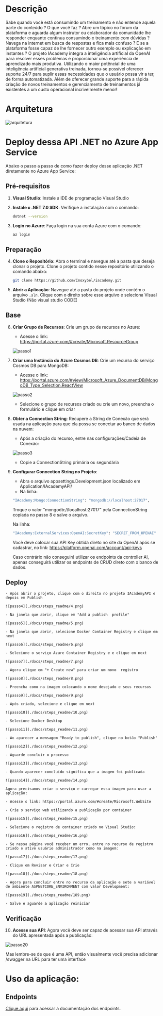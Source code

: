 # Descrição

Sabe quando você está consumindo um treinamento e não entende aquela parte do conteúdo ? O que você faz ? Abre um tópico no fórum da plataforma e aguarda algum instrutor ou colaborador da comunidade lhe responder enquanto continua consumindo o treinamento com dúvidas ? Navega na internet em busca de respostas e fica mais confuso ? E se a plataforma fosse capaz de lhe fornecer outro exemplo ou explicação em instantes ?
O projeto IAcademy integra a inteligência artificial da OpenAI para resolver esses problemas e proporcionar uma experiência de aprendizado mais produtiva. Utilizando o maior potêncial de uma inteligência artificial generativa treinada, tornou-se possível oferecer suporte 24/7 para suplir essas necessidades que o usuário possa vir a ter, de forma automatizada. Além de oferecer grande suporte para a rápida criação de novos treinamentos e gerenciamento de treinamentos já existentes a um custo operacional incrivelmente menor!

# Arquitetura

![arquitetura](./docs/architecture.png)

# Deploy dessa API .NET no Azure App Service

Abaixo o passo a passo de como fazer deploy desse aplicação .NET diretamente no Azure App Service:

## Pré-requisitos

1. **Visual Studio**: Instale a IDE de programação Visual Studio

2. **Instale o .NET 7.0 SDK**: Verifique a instalação com o comando:
   ```sh
   dotnet --version
   ```

3. **Login no Azure**: Faça login na sua conta Azure com o comando:
   ```sh
   az login
   ```

## Preparação

4. **Clone o Repositório**: Abra o terminal e navegue até a pasta que deseja clonar o projeto. Clone o projeto contido nesse repositório utilizando o comando abaixo:
	```sh
	git clone https://github.com/Inoxybel/iacademy.git
	```

5. **Abrir a Aplicação**: Navegue até a pasta do projeto onde contém o arquivo `.sln`. Clique com o direito sobre esse arquivo e seleciona Visual Studio (Não visual studio CODE)
   
## Base

6. **Criar Grupo de Recursos**: Crie um grupo de recursos no Azure:
   - Acesse o link: https://portal.azure.com/#create/Microsoft.ResourceGroup
   
   ![passo1](./docs/steps_readme/1.png)
   
7. **Criar uma Instância do Azure Cosmos DB**: Crie um recurso do serviço Cosmos DB para MongoDB:
   - Acesse o link: https://portal.azure.com/#view/Microsoft_Azure_DocumentDB/MongoDB_Type_Selection.ReactView
   
   ![passo2](./docs/steps_readme/2.png)
   
   - Selecione o grupo de recursos criado ou crie um novo, preencha o formulário e clique em criar
   
8. **Obter a Connection String**: Recupere a String de Conexão que será usada na aplicação para que ela possa se conectar ao banco de dados na nuvem:
   - Após a criação do recurso, entre nas configurações/Cadeia de Conexão:
   
   ![passo3](./docs/steps_readme/3.png)
   
   - Copie a ConnectionString primária ou segundária

9. **Configurar Connection String no Projeto**: 
   - Abra o arquivo appsettings.Development.json localizado em Application/IAcademyAPI/
   - Na linha:
   ```sh
   "IAcademy:Mongo:ConnectionString": "mongodb://localhost:27017",
   ```

   Troque o valor "mongodb://localhost:27017" pela ConnectionString copiada no passo 8 e salve o arquivo.

   Na linha:
   ```sh
   "IAcademy:ExternalServices:OpenAI:SecretKey": "SECRET_FROM_OPENAI"
   ```
   
   Você deve colocar sua API Key obtida direto no site da OpenAI após se cadastrar, no link: https://platform.openai.com/account/api-keys

   Caso contrário não conseguirá utilizar os endpoints da controller AI, apenas conseguirá utilizar os endpoints de CRUD direto com o banco de dados.

## Deploy
	- Após abrir o projeto, clique com o direito no projeto IAcademyAPI e depois em Publish
	
	![passo4](./docs/steps_readme/4.png)
	
	- Na janela que abrir, clique em "Add a publish  profile"
	
	![passo5](./docs/steps_readme/5.png)
	
	- Na janela que abrir, selecione Docker Container Registry e clique em next
	
	![passo6](./docs/steps_readme/6.png)
	
	- Selecione o serviço Azure Container Registry e e clique em next
	
	![passo7](./docs/steps_readme/7.png)
	
	- Agora clique em "+ Create new" para criar um novo  registro
	
	![passo8](./docs/steps_readme/8.png)
	
	- Preencha como na imagem colocando o nome desejado e seus recursos
	
	![passo9](./docs/steps_readme/9.png)
	
	- Após criado, selecione e clique em next
	
	![passo10](./docs/steps_readme/10.png)
	
	- Selecione Docker Desktop
	
	![passo11](./docs/steps_readme/11.png)
	
	- Ao aparecer a mensagem "Ready to publish", clique no botão "Publish"
	
	![passo12](./docs/steps_readme/12.png)
	
	- Aguarde concluir o processo
	
	![passo13](./docs/steps_readme/13.png)
	
	- Quando aparecer concluído significa que a imagem foi publicada
	
	![passo14](./docs/steps_readme/14.png)
	
	Agora precisamos criar o serviço e carregar essa imagem para usar a aplicação:
	
	- Acesse o link: https://portal.azure.com/#create/Microsoft.WebSite
	
	- Crie o serviço web utilizando a publicação por container
	
	![passo15](./docs/steps_readme/15.png)
	
	- Selecione o registro de container criado no Visual Studio:
	
	![passo16](./docs/steps_readme/16.png)
	
	- Se nessa página você receber um erro, entre no recurso de registro criado e ative usuário administrador como na imagem:
	
	![passo17](./docs/steps_readme/17.png)
	
	- Clique em Revisar e Criar e Crie
	
	![passo18](./docs/steps_readme/18.png)
	
	- Agora para concluir entre no recurso da aplicação e sete a variável de ambiente ASPNETCORE_ENVIRONMENT com valor Development:
	
	![passo19](./docs/steps_readme/189.png)
	
	- Salve e aguarde a aplicação reiniciar


## Verificação

10. **Acesse sua API**: Agora você deve ser capaz de acessar sua API através do URL apresentada após a publicação:
   
   ![passo20](./docs/steps_readme/20.png)
   
   Mas lembre-se de que é uma API, então visualmente você precisa adicionar /swagger na URL para ter uma interface

# Uso da aplicação:

## Endpoints

[Clique aqui](./docs/Endpoints_readme.md) para acessar a documentação dos endpoints.


